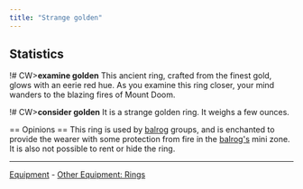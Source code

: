 ```yaml
---
title: "Strange golden"
---
```


## Statistics

!# CW\>**examine golden**
This ancient ring, crafted from the finest gold, glows with an eerie red
hue.
As you examine this ring closer, your mind wanders to the blazing fires
of
Mount Doom.

!# CW\>**consider golden**
It is a strange golden ring.
It weighs a few ounces.

== Opinions == This ring is used by [balrog](The_balrog "wikilink")
groups, and is enchanted to provide the wearer with some protection from
fire in the [balrog's](The_balrog "wikilink") mini zone. It is also not
possible to rent or hide the ring.


------------------------------------------------------------------------

[Equipment](Equipment "wikilink") - [Other Equipment:
Rings](Ring "wikilink")